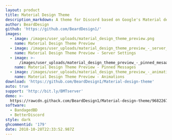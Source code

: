 ```yaml
---
layout: product
title: Material Design Theme
description_markdown: A theme for Discord based on Google's Material design Guidelines.
author: BeardDesign
github: 'https://github.com/BeardDesign1/'
images:
  - image: /images/user_uploads/material_design_theme_preview.png
    name: Material Design Theme Preview
  - image: /images/user_uploads/material_design_theme_preview_-_server_settings.png
    name: Material Design Theme Preview - Server Settings
  - image: >-
      /images/user_uploads/material_design_theme_preview_-_pinned_mesaages_popup.png
    name: Material Design Theme Preview - Pinned Messages
  - image: /images/user_uploads/material_design_theme_preview_-_animations.png
    name: Material Design Theme Preview - Animations
download: 'https://github.com/BeardDesign1/Material-design-theme'
auto: true
support: 'http://bit.ly/BMTserver'
demo: >-
  https://rawcdn.githack.com/BeardDesign1/Material-design-theme/968226753d5c86cad8673294a50fb9099046eddc/Beard's-Material-theme-for-Discord.theme.css
software:
  - BandagedBD
  - BetterDiscord
style: dark
ghcommentid: '179'
date: 2018-10-28T22:33:52.987Z
---
```


